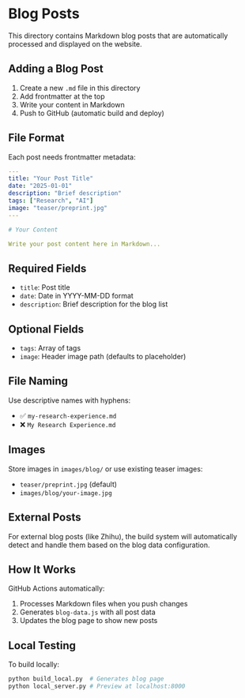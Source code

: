 # Blog Posts

This directory contains Markdown blog posts that are automatically processed and displayed on the website.

## Adding a Blog Post

1. Create a new `.md` file in this directory
2. Add frontmatter at the top
3. Write your content in Markdown
4. Push to GitHub (automatic build and deploy)

## File Format

Each post needs frontmatter metadata:

```yaml
---
title: "Your Post Title"
date: "2025-01-01"
description: "Brief description"
tags: ["Research", "AI"]
image: "teaser/preprint.jpg"
---

# Your Content

Write your post content here in Markdown...
```

## Required Fields

- `title`: Post title
- `date`: Date in YYYY-MM-DD format
- `description`: Brief description for the blog list

## Optional Fields

- `tags`: Array of tags
- `image`: Header image path (defaults to placeholder)

## File Naming

Use descriptive names with hyphens:
- ✅ `my-research-experience.md`
- ❌ `My Research Experience.md`

## Images

Store images in `images/blog/` or use existing teaser images:
- `teaser/preprint.jpg` (default)
- `images/blog/your-image.jpg`

## External Posts

For external blog posts (like Zhihu), the build system will automatically detect and handle them based on the blog data configuration.

## How It Works

GitHub Actions automatically:
1. Processes Markdown files when you push changes
2. Generates `blog-data.js` with all post data
3. Updates the blog page to show new posts

## Local Testing

To build locally:
```bash
python build_local.py  # Generates blog page
python local_server.py # Preview at localhost:8000
``` 